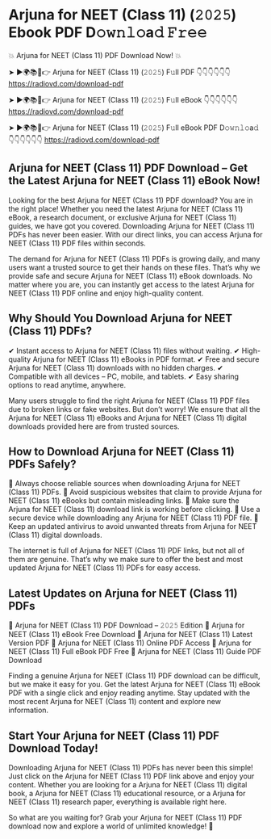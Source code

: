 # Arjuna for NEET (Class 11) (𝟸𝟶𝟸𝟻) Ebook PDF D𝚘𝚠𝚗𝚕𝚘a𝚍 𝙵𝚛𝚎𝚎

💥 Arjuna for NEET (Class 11) PDF Download Now! 💥

➤ ►🌍📚📱👉 Arjuna for NEET (Class 11) (𝟸𝟶𝟸𝟻) F𝚞ll PDF 👇👇👇👇👇👇
https://radiovd.com/download-pdf

➤ ►🌍📚📱👉 Arjuna for NEET (Class 11) (𝟸𝟶𝟸𝟻) F𝚞ll eBook 👇👇👇👇👇👇
https://radiovd.com/download-pdf

➤ ►🌍📚📱👉 Arjuna for NEET (Class 11) (𝟸𝟶𝟸𝟻) F𝚞ll eBook PDF D𝚘𝚠𝚗𝚕𝚘a𝚍 👇👇👇👇👇👇
https://radiovd.com/download-pdf

## Arjuna for NEET (Class 11) PDF Download – Get the Latest Arjuna for NEET (Class 11) eBook Now!

Looking for the best Arjuna for NEET (Class 11) PDF download? You are in the right place! Whether you need the latest Arjuna for NEET (Class 11) eBook, a research document, or exclusive Arjuna for NEET (Class 11) guides, we have got you covered. Downloading Arjuna for NEET (Class 11) PDFs has never been easier. With our direct links, you can access Arjuna for NEET (Class 11) PDF files within seconds.

The demand for Arjuna for NEET (Class 11) PDFs is growing daily, and many users want a trusted source to get their hands on these files. That’s why we provide safe and secure Arjuna for NEET (Class 11) eBook downloads. No matter where you are, you can instantly get access to the latest Arjuna for NEET (Class 11) PDF online and enjoy high-quality content.

## Why Should You Download Arjuna for NEET (Class 11) PDFs?

✔ Instant access to Arjuna for NEET (Class 11) files without waiting.
✔ High-quality Arjuna for NEET (Class 11) eBooks in PDF format.
✔ Free and secure Arjuna for NEET (Class 11) downloads with no hidden charges.
✔ Compatible with all devices – PC, mobile, and tablets.
✔ Easy sharing options to read anytime, anywhere.

Many users struggle to find the right Arjuna for NEET (Class 11) PDF files due to broken links or fake websites. But don’t worry! We ensure that all the Arjuna for NEET (Class 11) eBooks and Arjuna for NEET (Class 11) digital downloads provided here are from trusted sources.

## How to Download Arjuna for NEET (Class 11) PDFs Safely?

📌 Always choose reliable sources when downloading Arjuna for NEET (Class 11) PDFs.
📌 Avoid suspicious websites that claim to provide Arjuna for NEET (Class 11) eBooks but contain misleading links.
📌 Make sure the Arjuna for NEET (Class 11) download link is working before clicking.
📌 Use a secure device while downloading any Arjuna for NEET (Class 11) PDF file.
📌 Keep an updated antivirus to avoid unwanted threats from Arjuna for NEET (Class 11) digital downloads.

The internet is full of Arjuna for NEET (Class 11) PDF links, but not all of them are genuine. That’s why we make sure to offer the best and most updated Arjuna for NEET (Class 11) PDFs for easy access.

## Latest Updates on Arjuna for NEET (Class 11) PDFs

🔹 Arjuna for NEET (Class 11) PDF Download – 𝟸𝟶𝟸𝟻 Edition
🔹 Arjuna for NEET (Class 11) eBook Free Download
🔹 Arjuna for NEET (Class 11) Latest Version PDF
🔹 Arjuna for NEET (Class 11) Online PDF Access
🔹 Arjuna for NEET (Class 11) Full eBook PDF Free
🔹 Arjuna for NEET (Class 11) Guide PDF Download

Finding a genuine Arjuna for NEET (Class 11) PDF download can be difficult, but we make it easy for you. Get the latest Arjuna for NEET (Class 11) eBook PDF with a single click and enjoy reading anytime. Stay updated with the most recent Arjuna for NEET (Class 11) content and explore new information.

## Start Your Arjuna for NEET (Class 11) PDF Download Today!

Downloading Arjuna for NEET (Class 11) PDFs has never been this simple! Just click on the Arjuna for NEET (Class 11) PDF link above and enjoy your content. Whether you are looking for a Arjuna for NEET (Class 11) digital book, a Arjuna for NEET (Class 11) educational resource, or a Arjuna for NEET (Class 11) research paper, everything is available right here.

So what are you waiting for? Grab your Arjuna for NEET (Class 11) PDF download now and explore a world of unlimited knowledge! 🚀